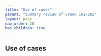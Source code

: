 ```yaml
---
title: "Use of cases"
parent: "Summary review of Greek 101-102"
layout: page
nav_order: 20
has_children: true
---
```



## Use of cases